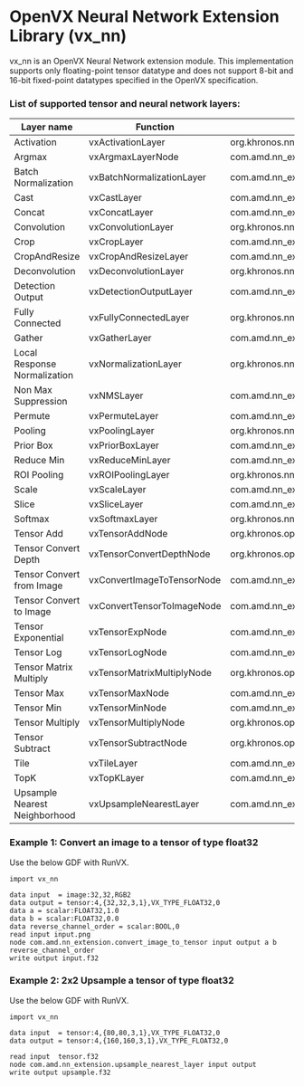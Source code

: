 # OpenVX Neural Network Extension Library (vx_nn)
vx_nn is an OpenVX Neural Network extension module. This implementation supports only floating-point tensor datatype and does not support 8-bit and 16-bit fixed-point datatypes specified in the OpenVX specification.

### List of supported tensor and neural network layers:
| Layer name | Function|Kernel name |
| ------|---------------|------------ |
| Activation|vxActivationLayer|org.khronos.nn_extension.activation_layer |
| Argmax|vxArgmaxLayerNode|com.amd.nn_extension.argmax_layer |
| Batch Normalization|vxBatchNormalizationLayer|com.amd.nn_extension.batch_normalization_layer |
| Cast|vxCastLayer|com.amd.nn_extension.cast_layer|
| Concat|vxConcatLayer|com.amd.nn_extension.concat_layer |
| Convolution|vxConvolutionLayer|org.khronos.nn_extension.convolution_layer |
| Crop|vxCropLayer|com.amd.nn_extension.crop_layer |
| CropAndResize|vxCropAndResizeLayer|com.amd.nn_extension.crop_and_resize_layer |
| Deconvolution|vxDeconvolutionLayer|org.khronos.nn_extension.deconvolution_layer |
| Detection Output|vxDetectionOutputLayer|com.amd.nn_extension.detection_output |
| Fully Connected|vxFullyConnectedLayer|org.khronos.nn_extension.fully_connected_layer |
| Gather|vxGatherLayer|com.amd.nn_extension.gather_layer |
| Local Response Normalization|vxNormalizationLayer|org.khronos.nn_extension.normalization_layer |
| Non Max Suppression|vxNMSLayer|com.amd.nn_extension.nms_layer |
| Permute|vxPermuteLayer|com.amd.nn_extension.permute_layer |
| Pooling|vxPoolingLayer|org.khronos.nn_extension.pooling_layer |
| Prior Box|vxPriorBoxLayer|com.amd.nn_extension.prior_box_layer|
| Reduce Min|vxReduceMinLayer|com.amd.nn_extension.reduce_min_layer|
| ROI Pooling|vxROIPoolingLayer|org.khronos.nn_extension.roi_pooling_layer |
| Scale|vxScaleLayer|com.amd.nn_extension.scale_layer |
| Slice|vxSliceLayer|com.amd.nn_extension.slice_layer |
| Softmax|vxSoftmaxLayer|org.khronos.nn_extension.softmax_layer |
| Tensor Add|vxTensorAddNode|org.khronos.openvx.tensor_add |
| Tensor Convert Depth|vxTensorConvertDepthNode|org.khronos.openvx.tensor_convert_depth |
| Tensor Convert from Image|vxConvertImageToTensorNode|com.amd.nn_extension.convert_image_to_tensor |
| Tensor Convert to Image|vxConvertTensorToImageNode|com.amd.nn_extension.convert_tensor_to_image |
| Tensor Exponential|vxTensorExpNode|com.amd.nn_extension.tensor_exp |
| Tensor Log|vxTensorLogNode|com.amd.nn_extension.tensor_log |
| Tensor Matrix Multiply|vxTensorMatrixMultiplyNode|org.khronos.openvx.tensor_matrix_multiply |
| Tensor Max|vxTensorMaxNode|com.amd.nn_extension.tensor_max |
| Tensor Min|vxTensorMinNode|com.amd.nn_extension.tensor_min |
| Tensor Multiply|vxTensorMultiplyNode|org.khronos.openvx.tensor_multiply |
| Tensor Subtract|vxTensorSubtractNode|org.khronos.openvx.tensor_subtract |
| Tile|vxTileLayer|com.amd.nn_extension.tile_layer |
| TopK|vxTopKLayer|com.amd.nn_extension.topk_layer|
| Upsample Nearest Neighborhood|vxUpsampleNearestLayer|com.amd.nn_extension.upsample_nearest_layer |

### Example 1: Convert an image to a tensor of type float32
Use the below GDF with RunVX.
```
import vx_nn

data input  = image:32,32,RGB2
data output = tensor:4,{32,32,3,1},VX_TYPE_FLOAT32,0
data a = scalar:FLOAT32,1.0
data b = scalar:FLOAT32,0.0
data reverse_channel_order = scalar:BOOL,0
read input input.png
node com.amd.nn_extension.convert_image_to_tensor input output a b reverse_channel_order
write output input.f32
```

### Example 2: 2x2 Upsample a tensor of type float32
Use the below GDF with RunVX.
```
import vx_nn

data input  = tensor:4,{80,80,3,1},VX_TYPE_FLOAT32,0
data output = tensor:4,{160,160,3,1},VX_TYPE_FLOAT32,0

read input  tensor.f32
node com.amd.nn_extension.upsample_nearest_layer input output
write output upsample.f32
```
